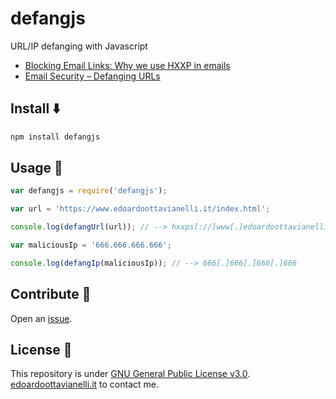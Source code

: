 # defangjs
URL/IP defanging with Javascript

- [Blocking Email Links: Why we use HXXP in emails](https://privacymatters.ubc.ca/blocking-email-links-why-we-use-hxxp-emails)
- [Email Security – Defanging URLs](https://www.ibm.com/docs/en/sqsp/32.0?topic=SSBRUQ_32.0.0/com.ibm.resilient.doc/install/resilient_install_defangURLs.htm)

Install ⬇️
------

```bash
npm install defangjs
```

Usage 🚀
-------

```Javascript
var defangjs = require('defangjs');

var url = 'https://www.edoardoottavianelli.it/index.html';

console.log(defangUrl(url)); // --> hxxps[://]www[.]edoardoottavianelli[.]it/index.html

var maliciousIp = '666.666.666.666';

console.log(defangIp(maliciousIp)); // --> 666[.]666[.]666[.]666
```

Contribute 🤝
-------
Open an [issue](https://github.com/edoardottt/defangjs/issues).


License 📝
-------

This repository is under [GNU General Public License v3.0](https://github.com/edoardottt/defangjs/blob/main/LICENSE).  
[edoardoottavianelli.it](https://www.edoardoottavianelli.it) to contact me.
